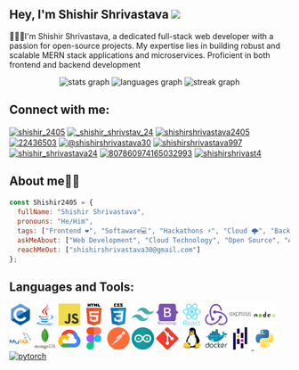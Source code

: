 <h2 align="left">
    Hey, I'm Shishir Shrivastava
    <img
      src="https://raw.githubusercontent.com/aemmadi/aemmadi/master/wave.gif"
      width="30"
    />
  </h2>
  
  <p>
    👨🏻‍💻I'm Shishir Shrivastava, a dedicated full-stack web developer with a passion
    for open-source projects. My expertise lies in building robust and scalable
    MERN stack applications and microservices. Proficient in both frontend and
    backend development
  </p>
 

  <div align="center">
<img
      src="https://github-readme-stats.vercel.app/api?username=Shishir2405&hide_title=false&hide_rank=false&show_icons=true&include_all_commits=true&count_private=true&disable_animations=false&theme=radical&locale=en&hide_border=false&border_radius=5&order=3"
      height="150"
      alt="stats graph"
    />
<img
      src="https://github-readme-stats.vercel.app/api/top-langs?username=Shishir2405&locale=en&hide_title=false&layout=compact&card_width=320&langs_count=5&theme=radical&hide_border=false&border_radius=5&order=3"
      height="150"
      alt="languages graph"
    />
<img
      src="https://streak-stats.demolab.com?user=Shishir2405&locale=en&mode=daily&theme=radical&hide_border=false&border_radius=5&order=3"
      height="150"
      alt="streak graph"
    />
  </div>
  

  <div align="left" class="img">
    <h2 align="left">Connect with me:</h2>
    <p align="left">
      <a href="https://twitter.com/shishir_2405" target="blank"
        ><img
          align="center"
          src="https://raw.githubusercontent.com/rahuldkjain/github-profile-readme-generator/master/src/images/icons/Social/twitter.svg"
          alt="shishir_2405"
          height="30"
          width="40"
      /></a>
      <a href="https://instagram.com/_shishir_shrivstav_24" target="blank"
        ><img
          align="center"
          src="https://raw.githubusercontent.com/rahuldkjain/github-profile-readme-generator/master/src/images/icons/Social/instagram.svg"
          alt="_shishir_shrivstav_24"
          height="30"
          width="40"
      /></a>
      <a href="https://linkedin.com/in/shishirshrivastava2405" target="blank"
        ><img
          align="center"
          src="https://raw.githubusercontent.com/rahuldkjain/github-profile-readme-generator/master/src/images/icons/Social/linked-in-alt.svg"
          alt="shishirshrivastava2405"
          height="30"
          width="40"
      /></a>
      <a href="https://stackoverflow.com/users/22436503" target="blank"
        ><img
          align="center"
          src="https://raw.githubusercontent.com/rahuldkjain/github-profile-readme-generator/master/src/images/icons/Social/stack-overflow.svg"
          alt="22436503"
          height="30"
          width="40"
      /></a>
      <a href="https://medium.com/@shishirshrivastava30" target="blank"
        ><img
          align="center"
          src="https://raw.githubusercontent.com/rahuldkjain/github-profile-readme-generator/master/src/images/icons/Social/medium.svg"
          alt="@shishirshrivastava30"
          height="30"
          width="40"
      /></a>
      <a href="https://www.youtube.com/c/shishirshrivastava997" target="blank"
        ><img
          align="center"
          src="https://raw.githubusercontent.com/rahuldkjain/github-profile-readme-generator/master/src/images/icons/Social/youtube.svg"
          alt="shishirshrivastava997"
          height="30"
          width="40"
      /></a>
      <a
        href="https://auth.geeksforgeeks.org/user/shishir_shrivastava24"
        target="blank"
        ><img
          align="center"
          src="https://raw.githubusercontent.com/rahuldkjain/github-profile-readme-generator/master/src/images/icons/Social/geeks-for-geeks.svg"
          alt="shishir_shrivastava24"
          height="30"
          width="40"
      /></a>
      <a href="https://discord.gg/807860974165032993" target="blank"
        ><img
          align="center"
          src="https://raw.githubusercontent.com/rahuldkjain/github-profile-readme-generator/master/src/images/icons/Social/discord.svg"
          alt="807860974165032993"
          height="30"
          width="40"
      /></a>
      <a href="https://www.hackerrank.com/shishirshrivast4" target="blank"
        ><img
          align="center"
          src="https://raw.githubusercontent.com/rahuldkjain/github-profile-readme-generator/master/src/images/icons/Social/hackerrank.svg"
          alt="shishirshrivast4"
          height="30"
          width="40"
      /></a>
    </p>
  </div>

  <!-- About Me -->
  <h2 align="left">About me👨‍💻</h2>
  
  ```JavaScript
  const Shishir2405 = {
    fullName: "Shishir Shrivastava",
    pronouns: "He/Him",
    tags: ["Frontend ❤️", "Softaware💻", "Hackathons ⚡", "Cloud 🌩️", "Backend 💡"],
    askMeAbout: ["Web Development", "Cloud Technology", "Open Source", "APIs", "AI/ML"],
    reachMeOut: ["shishirshrivastava30@gmail.com"]
  };
  ```
    
  <div align="left" class="img">
    <h2 align="left">Languages and Tools:</h2>
    <p align="left">
        <img src="https://raw.githubusercontent.com/teamedwardforever/Readme-Generator/71f25dd8b98329b168142a6b782a107b75eab178/svg/Skills/Languages/c-original.svg" alt="C" width="40" height="40" />

 <img src="https://raw.githubusercontent.com/teamedwardforever/Readme-Generator/71f25dd8b98329b168142a6b782a107b75eab178/svg/Skills/Languages/java-original.svg" alt="Java" width="40" height="40" />
        
  <img src="https://raw.githubusercontent.com/teamedwardforever/Readme-Generator/71f25dd8b98329b168142a6b782a107b75eab178/svg/Skills/Languages/javascript-original.svg" alt="Javascript" width="40" height="40" />
        
   <img src="https://raw.githubusercontent.com/teamedwardforever/Readme-Generator/71f25dd8b98329b168142a6b782a107b75eab178/svg/Skills/Frontend/html5-original-wordmark.svg" alt="HTML" width="40" height="40" />
        
  <img src="https://raw.githubusercontent.com/teamedwardforever/Readme-Generator/71f25dd8b98329b168142a6b782a107b75eab178/svg/Skills/Frontend/css3-original-wordmark.svg" alt="Css" width="40" height="40" />
        
 <img src="https://raw.githubusercontent.com/teamedwardforever/Readme-Generator/71f25dd8b98329b168142a6b782a107b75eab178/svg/Skills/Frontend/tailwindcss-icon.svg" alt="Tailwindcss" width="40" height="40" />
        
   <img src="https://raw.githubusercontent.com/teamedwardforever/Readme-Generator/71f25dd8b98329b168142a6b782a107b75eab178/svg/Skills/Frontend/bootstrap-plain-wordmark.svg" alt="Bootstrap" width="40" height="40" />
        
  <img src="https://raw.githubusercontent.com/teamedwardforever/Readme-Generator/71f25dd8b98329b168142a6b782a107b75eab178/svg/Skills/Frontend/react-original-wordmark.svg" alt="React" width="40" height="40" />
        
   <img src="https://raw.githubusercontent.com/teamedwardforever/Readme-Generator/71f25dd8b98329b168142a6b782a107b75eab178/svg/Skills/Frontend/redux-original.svg" alt="Redux" width="40" height="40" />
        
  <img src="https://raw.githubusercontent.com/teamedwardforever/Readme-Generator/71f25dd8b98329b168142a6b782a107b75eab178/svg/Skills/Backend/express-original-wordmark.svg" alt="Express" width="40" height="40" />
        
   <img src="https://raw.githubusercontent.com/teamedwardforever/Readme-Generator/71f25dd8b98329b168142a6b782a107b75eab178/svg/Skills/Backend/nodejs-original-wordmark.svg" alt="NodeJs" width="40" height="40" />
        
  <img src="https://raw.githubusercontent.com/teamedwardforever/Readme-Generator/71f25dd8b98329b168142a6b782a107b75eab178/svg/Skills/Database/mysql-original-wordmark.svg" alt="Mysql" width="40" height="40" />
        
  <img src="https://raw.githubusercontent.com/teamedwardforever/Readme-Generator/71f25dd8b98329b168142a6b782a107b75eab178/svg/Skills/Database/mongodb-original-wordmark.svg" alt="Mongodb" width="40" height="40" />
        
  <img src="https://raw.githubusercontent.com/teamedwardforever/Readme-Generator/71f25dd8b98329b168142a6b782a107b75eab178/svg/Skills/Devops/google_cloud-icon.svg" alt="Google Cloud" width="40" height="40" />
        
 <img src="https://raw.githubusercontent.com/teamedwardforever/Readme-Generator/71f25dd8b98329b168142a6b782a107b75eab178/svg/Skills/Software/figma-icon.svg" alt="Figma" width="40" height="40" />
        
 <img src="https://raw.githubusercontent.com/teamedwardforever/Readme-Generator/71f25dd8b98329b168142a6b782a107b75eab178/svg/Skills/Software/getpostman-icon.svg" alt="Postman" width="40" height="40" />
        
<img src="https://raw.githubusercontent.com/teamedwardforever/Readme-Generator/71f25dd8b98329b168142a6b782a107b75eab178/svg/Skills/Other/arduino-1.svg" alt="Arduino" width="40" height="40" />
        
<img src="https://raw.githubusercontent.com/teamedwardforever/Readme-Generator/71f25dd8b98329b168142a6b782a107b75eab178/svg/Skills/Other/git-scm-icon.svg" alt="Git" width="40" height="40" />
        
<img src="https://raw.githubusercontent.com/teamedwardforever/Readme-Generator/71f25dd8b98329b168142a6b782a107b75eab178/svg/Skills/Other/linux-original.svg" alt="Linux" width="40" height="40" />
        
<img src="https://raw.githubusercontent.com/devicons/devicon/master/icons/docker/docker-original-wordmark.svg" alt="docker" width="40" height="40" />
        
  <a href="https://pandas.pydata.org/" target="_blank" rel="noreferrer">
          <img src="https://raw.githubusercontent.com/devicons/devicon/2ae2a900d2f041da66e950e4d48052658d850630/icons/pandas/pandas-original.svg" alt="pandas" width="40" height="40" />
        </a>
        
<a href="https://www.python.org" target="_blank" rel="noreferrer">
          <img src="https://raw.githubusercontent.com/devicons/devicon/master/icons/python/python-original.svg" alt="python" width="40" height="40" />
        </a>
        
<a href="https://pytorch.org/" target="_blank" rel="noreferrer">
          <img src="https://www.vectorlogo.zone/logos/pytorch/pytorch-icon.svg" alt="pytorch" width="40" height="40" />
        </a>
  </p>
</div>
  

  
